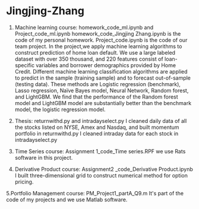 # Jingjing-Zhang
1. Machine learning course: homework_code_ml.ipynb and Project_code_ml.ipynb
homework_code_Jingjing Zhang.ipynb is the code of my personal homework.
Project_code.ipynb is the code of our team project. In the project,we apply machine learning algorithms to construct prediction of home loan default. We use a large labeled dataset with over 350 thousand, and 220 features consist of loan-specific variables and borrower demographics provided by Home Credit. Different machine learning classification algorithms are applied to predict in the sample (training sample) and to forecast out-of-sample (testing data). These methods are Logistic regression (benchmark), Lasso regression, Naïve Bayes model, Neural Network, Random forest, and LightGBM. We find that the performance of the Random forest model and LightGBM model are substantially better than the benchmark model, the logistic regression model.

2. Thesis: returnwithd.py and intradayselect.py
I cleaned daily data of all the stocks listed on NYSE, Amex and Nasdaq, and built momentum portfolio in returnwithd.py
I cleaned intraday data for each stock in intradayselect.py

3. Time Series course: Assignment 1_code_Time series.RPF
we use Rats software in this project.

4. Derivative Product course: Assignment2 _code_Derivative Product.ipynb
I built three-dimensional grid to construct numerical method for option pricing.

5.Portfolio Management course: PM_Project1_partA_Q9.m
It's part of the code of my projects and we use Matlab software.


